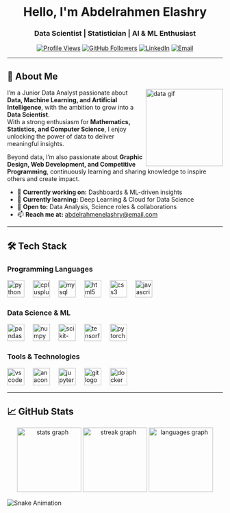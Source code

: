 <h1 align="center">Hello, I'm Abdelrahmen Elashry</h1>
<h3 align="center">Data Scientist | Statistician | AI & ML Enthusiast</h3>

<div align="center">

[![Profile Views](https://komarev.com/ghpvc/?username=Abdelrahmen-Elashry&label=Profile%20views&color=0e75b6&style=flat)](https://github.com/Abdelrahmen-Elashry)
[![GitHub Followers](https://img.shields.io/github/followers/Abdelrahmen-Elashry?style=social)](https://github.com/Abdelrahmen-Elashry)
[![LinkedIn](https://img.shields.io/badge/LinkedIn-Connect-blue?style=flat&logo=linkedin)](https://linkedin.com/in/abdelrahmen-elashry)
[![Email](https://img.shields.io/badge/Email-Contact%20Me-red?style=flat&logo=gmail)](mailto:abdelrahmen.elashry@email.com)

</div>

---

<div align="left">

## 🚀 About Me  

<img 
  align="right" 
  height="180" 
  src="https://media.giphy.com/media/qgQUggAC3Pfv687qPC/giphy.gif" 
  alt="data gif"/>

</div>

I’m a Junior Data Analyst passionate about **Data, Machine Learning, and Artificial Intelligence**, with the ambition to grow into a **Data Scientist**.  
With a strong enthusiasm for **Mathematics, Statistics, and Computer Science**, I enjoy unlocking the power of data to deliver meaningful insights.  

Beyond data, I’m also passionate about **Graphic Design, Web Development, and Competitive Programming**, continuously learning and sharing knowledge to inspire others and create impact.  

- 🔭 **Currently working on:** Dashboards & ML-driven insights  
- 🌱 **Currently learning:** Deep Learning & Cloud for Data Science  
- 💼 **Open to:** Data Analysis, Science roles & collaborations  
- 📫 **Reach me at:** abdelrahmenelashry@email.com  


---

## 🛠️ Tech Stack

### Programming Languages
<div align="left">
  <img src="https://cdn.jsdelivr.net/gh/devicons/devicon/icons/python/python-original.svg" height="40" alt="python logo"  />
  <img width="12" />
  <img src="https://cdn.jsdelivr.net/gh/devicons/devicon/icons/cplusplus/cplusplus-original.svg" height="40" alt="cplusplus logo"  />
  <img width="12" />
  <img src="https://cdn.jsdelivr.net/gh/devicons/devicon/icons/mysql/mysql-original.svg" height="40" alt="mysql logo"  />
  <img width="12" />
  <img src="https://cdn.jsdelivr.net/gh/devicons/devicon/icons/html5/html5-original.svg" height="40" alt="html5 logo"  />
  <img width="12" />
  <img src="https://cdn.jsdelivr.net/gh/devicons/devicon/icons/css3/css3-original.svg" height="40" alt="css3 logo"  />
  <img width="12" />
  <img src="https://cdn.jsdelivr.net/gh/devicons/devicon/icons/javascript/javascript-original.svg" height="40" alt="javascript logo"  />
</div>

### Data Science & ML
<div align="left">
  <img src="https://cdn.jsdelivr.net/gh/devicons/devicon/icons/pandas/pandas-original.svg" height="40" alt="pandas logo"  />
  <img width="12" />
  <img src="https://cdn.jsdelivr.net/gh/devicons/devicon/icons/numpy/numpy-original.svg" height="40" alt="numpy logo"  />
  <img width="12" />
  <img src="https://upload.wikimedia.org/wikipedia/commons/0/05/Scikit_learn_logo_small.svg" height="40" alt="scikit-learn logo" />
  <img width="12" />
  <img src="https://cdn.jsdelivr.net/gh/devicons/devicon/icons/tensorflow/tensorflow-original.svg" height="40" alt="tensorflow logo"  />
  <img width="12" />
  <img src="https://cdn.jsdelivr.net/gh/devicons/devicon/icons/pytorch/pytorch-original.svg" height="40" alt="pytorch logo"  />
</div>

### Tools & Technologies
<div align="left">
  <img src="https://cdn.jsdelivr.net/gh/devicons/devicon/icons/vscode/vscode-original.svg" height="40" alt="vscode logo"  />
  <img width="12" />
  <img src="https://cdn.jsdelivr.net/gh/devicons/devicon/icons/anaconda/anaconda-original.svg" height="40" alt="anaconda logo"  />
  <img width="12" />
  <img src="https://cdn.jsdelivr.net/gh/devicons/devicon/icons/jupyter/jupyter-original.svg" height="40" alt="jupyter logo"  />
  <img width="12" />
  <img src="https://cdn.jsdelivr.net/gh/devicons/devicon/icons/git/git-original.svg" height="40" alt="git logo"  />
  <img width="12" />
  <img src="https://cdn.jsdelivr.net/gh/devicons/devicon/icons/docker/docker-original.svg" height="40" alt="docker logo"  />
</div>

---

## 📈 GitHub Stats

<div align="center">
  
<img src="https://github-readme-stats.vercel.app/api?username=Abdelrahmen-Elashry&hide_title=false&hide_rank=false&show_icons=true&include_all_commits=true&count_private=true&disable_animations=false&theme=dark&locale=en&hide_border=true" height="150" alt="stats graph"  />
<img src="https://streak-stats.demolab.com?user=Abdelrahmen-Elashry&locale=en&mode=daily&theme=dark&hide_border=true&border_radius=5" height="150" alt="streak graph"  />
<img src="https://github-readme-stats.vercel.app/api/top-langs?username=Abdelrahmen-Elashry&locale=en&hide_title=false&layout=compact&card_width=320&langs_count=5&theme=dark&hide_border=true" height="150" alt="languages graph"  />

</div>

![Snake Animation](https://github.com/Abdelrahmen-Elashry/Abdelrahmen-Elashry/blob/output/github-contribution-grid-snake.svg)
